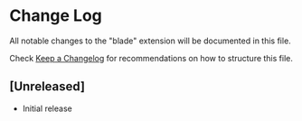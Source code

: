 # Change Log

All notable changes to the "blade" extension will be documented in this file.

Check [Keep a Changelog](http://keepachangelog.com/) for recommendations on how to structure this file.

## [Unreleased]

- Initial release